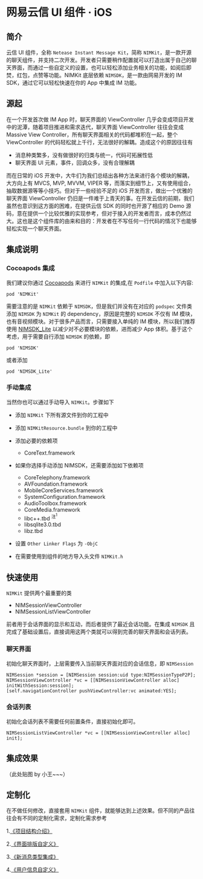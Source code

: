 # 网易云信 UI 组件 	· iOS

## 简介

云信 UI 组件，全称 `Netease Instant Message Kit`，简称 `NIMKit`，是一款开源的聊天组件，并支持二次开发。开发者只需要稍作配置就可以打造出属于自己的聊天界面，而通过一些自定义的设置，也可以轻松添加业务相关的功能，如阅后即焚，红包，点赞等功能。NIMKit 底层依赖 `NIMSDK`，是一款由网易开发的 IM SDK，通过它可以轻松快速在你的 App 中集成 IM 功能。

## 源起

在一个开发首次做 IM App 时，聊天界面的 ViewController 几乎会变成项目开发中的泥潭，随着项目推进和需求迭代，聊天界面 ViewController 往往会变成 Massive View Controller，所有聊天界面相关的代码都堆积在一起，整个 ViewController 的代码轻松就上千行，无法很好的解耦。造成这个的原因往往有

* 消息种类繁多，没有做很好的归类与统一，代码可拓展性低
* 聊天界面 UI 元素，事件，回调众多，没有合理解耦

而在日常的 iOS 开发中，大牛们为我们总结出各种方法来进行各个模块的解耦，大方向上有 MVCS, MVP, MVVM, VIPER 等，而落实到细节上，又有使用组合，抽取数据源等等小技巧。但对于一些经验不足的 iOS 开发而言，做出一个优雅的聊天界面 ViewController 仍旧是一件难于上青天的事。在开发云信的前期，我们虽然也意识到这方面的困难，在提供云信 SDK 的同时也开源了相应的 Demo 源码，意在提供一个比较优雅的实现参考，但对于接入的开发者而言，成本仍然过大。这也是这个组件库的由来和目的：开发者在不写任何一行代码的情况下也能够轻松实现一个聊天界面。


## 集成说明

### Cocoapods 集成

我们建议你通过 [Cocoapods](https://cocoapods.org/) 来进行 `NIMKit` 的集成,在 `Podfile` 中加入以下内容:

```shell
pod 'NIMKit'
```

需要注意的是 `NIMKit` 依赖于 `NIMSDK`，但是我们并没有在对应的 `podspec` 文件类添加 `NIMSDK` 为 `NIMKit` 的 dependency，原因是完整的 `NIMSDK` 不仅有 IM 模块，也有音视频模块。对于很多产品而言，只需要接入单纯的 IM 模块，所以我们推荐使用 [NIMSDK_Lite](https://github.com/netease-im/NIM_iOS_SDK_Lite) 以减少对不必要模块的依赖，进而减少 App 体积。基于这个考虑，用于需要自行添加 `NIMSDK` 的依赖，即

```shell
pod 'NIMSDK'
```

或者添加

```shell
pod 'NIMSDK_Lite'
```

### 手动集成

当然你也可以通过手动导入 `NIMKit`。步骤如下

* 添加 `NIMKit` 下所有源文件到你的工程中

* 添加 `NIMKitResource.bundle` 到你的工程中

* 添加必要的依赖项
	* CoreText.framework
	
* 如果你选择手动添加 NIMSDK，还需要添加如下依赖项
	* CoreTelephony.framework
	* AVFoundation.framework
	* MobileCoreServices.framework
	* SystemConfiguration.framework
	* AudioToolbox.framework
	* CoreMedia.framework
	* libc++.tbd  <sup> 注<sup>1</sup> </sup>
	* libsqlite3.0.tbd  
	* libz.tbd 

* 设置 `Other Linker Flags` 为 `-ObjC`

* 在需要使用到组件的地方导入头文件 `NIMKit.h` 

## 快速使用

`NIMKit` 提供两个最重要的类

* NIMSessionViewController
* NIMSessionListViewController

前者用于会话界面的显示和互动，而后者提供了最近会话功能。在集成 `NIMSDK` 且完成了基础设置后，直接调用这两个类就可以得到完善的聊天界面和会话列表。

### 聊天界面

初始化聊天界面时，上层需要传入当前聊天界面对应的会话信息，即 `NIMSession`

```objc
NIMSession *session = [NIMSession session:uid type:NIMSessionTypeP2P];
NIMSessionViewController *vc = [[NIMSessionViewController alloc] initWithSession:session];
[self.navigationController pushViewController:vc animated:YES];
```

### 会话列表

初始化会话列表不需要任何前置条件，直接初始化即可。

```objc
NIMSessionListViewController *vc = [[NIMSessionViewController alloc] init];
```

## 集成效果

（此处贴图 by 小王~~~）

## 定制化

在不做任何修改，直接套用 `NIMKit` 组件，就能够达到上述效果。但不同的产品往往会有不同的定制化需求，定制化需求参考

1.[《项目结构介绍》](./Documents/nim_arch.md)

2.[《界面排版自定义》](./Documents/nim_custom_ui.md)

3.[《新消息类型集成》](./Documents/nim_custom_message.md)

4.[《用户信息自定义》](./nim_userinfo.md)

